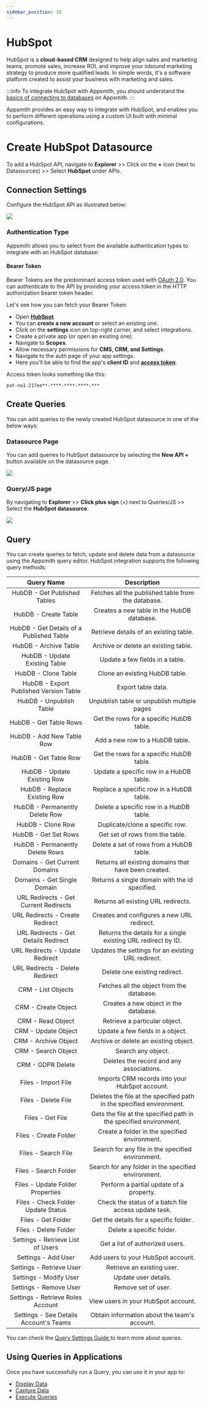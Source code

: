 ```yaml
---
sidebar_position: 10
---
```


# HubSpot


HubSpot is a **cloud-based CRM** designed to help align sales and marketing teams, promote sales, increase ROI, and improve your inbound marketing strategy to produce more qualified leads. In simple words, it's a software platform created to assist your business with marketing and sales.

:::info
To integrate HubSpot with Appsmith, you should understand the [basics of connecting to databases](core-concepts/connecting-to-data-sources/) on Appsmith.
:::

Appsmith provides an easy way to integrate with HubSpot, and enables you to perform different operations using a custom UI built with minimal configurations.


# Create HubSpot Datasource

To add a HubSpot API, navigate to **Explorer** >> Click on the **+** icon (next to Datasources) >> Select **HubSpot** under APIs.

<!-- <figure>
 <object data="https://www.youtube.com/embed/h2Jp8PenbTM" width='750px' height='400px'></object>
 <figcaption align="center"><i>Create Hubspot Datasource</i></figcaption>
</figure>  -->

<figure>
<VideoEmbed host="youtube" videoId="h2Jp8PenbTM" /> 
</figure> 

## Connection Settings

Configure the HubSpot API as illustrated below:

![](/img/hubspot-connection.png)



### Authentication Type
Appsmith allows you to select from the available authentication types to integrate with an HubSpot database:

#### Bearer Token 

Bearer Tokens are the predominant access token used with [OAuth 2.0](https://docs.appsmith.com/core-concepts/connecting-to-data-sources/aut}hentication/authentication-type/oauth2-authentication/).
You can authenticate to the API by providing your access token in the HTTP authorization bearer token header.

Let's see how you can fetch your Bearer Token:



<!-- <figure>
 <object data="https://www.youtube.com/embed/q1DkGLJ6JFU" width='750px' height='400px'></object>
 <figcaption align="center"><i>Fetching Access Token</i></figcaption>
</figure> -->

<figure>
<VideoEmbed host="youtube" videoId="q1DkGLJ6JFU" /> 
</figure>


* Open [**HubSpot**](https://www.hubspot.com/products).
* You can **create a new account** or select an existing one.
* Click on the **settings** icon on top-right corner, and select integrations.
* Create a private app (or open an existing one).
* Navigate to **Scopes**.
* Allow necessary permissions for **CMS, CRM, and Settings**.
* Navigate to the auth page of your app settings.
* Here you'll be able to find the app's **client ID** and [**access token**](https://developers.hubspot.com/docs/api/oauth/tokens).


Access token looks something like this:

```
pat-na1-217ee**-****-****-****-***
```


## Create Queries

You can add queries to the newly created HubSpot datasource in one of the below ways:


### Datasource Page
You can add queries to HubSpot datasource by selecting the **New API +** button available on the datasource page.

![](/img/hubspot-create-query-from-datasource-page.png)

### Query/JS page
By navigating to **Explorer** >> **Click plus sign** (+) next to Queries/JS >> Select the **HubSpot datasource**.


![](/img/create-hubspot-query-from-Query-JS-page.png)

## Query

You can create queries to fetch, update and delete data from a datasource using the Appsmith query editor. HubSpot integration supports the following query methods:

|                Query Name                |              Description              |
|:----------------------------------------:|:-------------------------------------:|
| HubDB - Get Published Tables             | Fetches all the published table from the database. |
| HubDB - Create Table                     | Creates a new table in the HubDB database. |
| HubDB - Get Details of a Published Table | Retrieve details of an existing table.  |
| HubDB - Archive Table                    | Archive or delete an existing table.                                 |
| HubDB - Update Existing Table            | Update a few fields in a table.                                   |
| HubDB - Clone Table                      |     Clone an existing HubDB table.                                  |
| HubDB - Export Published Version Table   |  Export table data.                                |
| HubDB - Unpublish Table                  | Unpublish table or unpublish multiple pages                                |
| HubDB - Get Table Rows                   |  Get the rows for a specific HubDB table.                                |
| HubDB - Add New Table Row                |   Add a new row to a HubDB table.                                |
| HubDB - Get Table Row                    | Get the rows for a specific HubDB table.                                       |
| HubDB - Update Existing Row              | Update a specific row in a HubDB table.                                    |
| HubDB - Replace Existing Row             | Replace a specific row in a HubDB table.                                   |
| HubDB - Permanently Delete Row           |   Delete a specific row in a HubDB table.                                    |
| HubDB - Clone Row                        |  Duplicate/clone  a specific row.                                   |
| HubDB - Get Set Rows                     |   Get set of rows from the table.                                    |
| HubDB - Permanently Delete Rows          |   Delete a set of rows from a HubDB table.                                    |
| Domains - Get Current Domains            |  Returns all existing domains that have been created.                                     |
| Domains - Get Single Domain              |  Returns a single domain with the id specified.                                     |
| URL Redirects - Get Current Redirects    |  Returns all existing URL redirects.                                     |
| URL Redirects - Create Redirect          |   Creates and configures a new URL redirect.                                    |
| URL Redirects - Get Details Redirect     |   Returns the details for a single existing URL redirect by ID.                                    |
| URL Redirects - Update Redirect          |  Updates the settings for an existing URL redirect.                                      |
| URL Redirects - Delete Redirect          |  Delete one existing redirect.                                      |
| CRM - List Objects                       |    Fetches all the object from the database. |
| CRM - Create Object                      |   Creates a new object in the database.                                    |
| CRM - Read Object                        | Retrieve a particular object. |
| CRM - Update Object                      |  Update a few fields in a object.                                       |
| CRM - Archive Object                     |  Archive or delete an existing object.                                     |
| CRM - Search Object                      | Search any object.                                      |
| CRM - GDPR Delete                        |  Deletes the record and any associations.                                     |
| Files - Import File                      | Imports CRM records into your HubSpot account.    |
| Files - Delete File                      |  Deletes the file at the specified path in the specified environment.                                     |
| Files - Get File                         |   Gets the file at the specified path in the specified environment.                                    |
| Files - Create Folder                    | Create a folder in the specified environment.                                     |
| Files - Search File                      |  Search for any file in the specified environment.                                                     |
| Files - Search Folder                    |   Search for any folder in the specified environment.                                    |
| Files - Update Folder Properties         |  Perform a partial update of a property.                                    |
| Files - Check Folder Update Status       |   Check the status of a batch file access update task.                                    |
| Files - Get Folder                       |  Get the details for a specific folder.                                     |
| Files - Delete Folder                    |   Delete a specific folder.                                    |
| Settings - Retrieve List of Users        |  Get a list of authorized users.                                   |
| Settings - Add User                      |  Add users to your HubSpot account.                                     |
| Settings - Retrieve User                 |  Retrieve an existing user.                                  |
| Settings - Modify User                   |  Update user details.                                  |
| Settings - Remove User                   |  Remove set of user.                                    |
| Settings - Retrieve Roles Account        |  View users in your HubSpot account.                                     |
| Settings - See Details Account's Teams   |  Obtain information about the team's account.                                    |


You can check the [Query Settings Guide ](https://docs.appsmith.com/core-concepts/data-access-and-binding/querying-a-database/) to learn more about queries.




## Using Queries in Applications

Once you have successfully run a Query, you can use it in your app to:

* [Display Data ](/core-concepts/data-access-and-binding/displaying-data-read/)
* [Capture Data ](/core-concepts/data-access-and-binding/capturing-data-write/capture-form-data.md)
* [Execute Queries](/core-concepts/data-access-and-binding/querying-a-database/)
